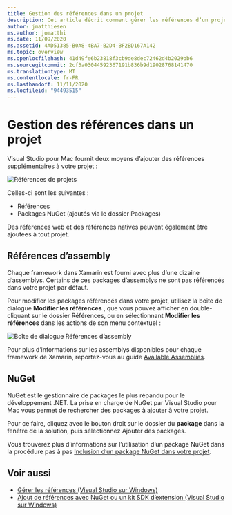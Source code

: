 ```yaml
---
title: Gestion des références dans un projet
description: Cet article décrit comment gérer les références d’un projet dans Visual Studio pour Mac
author: jmatthiesen
ms.author: jomatthi
ms.date: 11/09/2020
ms.assetid: 4AD51385-B0A8-4BA7-B2D4-BF2BD167A142
ms.topic: overview
ms.openlocfilehash: 41d49fe6b23818f3cb9de8dec72462d4b2029bb6
ms.sourcegitcommit: 2cf3a03044592367191b836b9d19028768141470
ms.translationtype: MT
ms.contentlocale: fr-FR
ms.lasthandoff: 11/11/2020
ms.locfileid: "94493515"
---
```

# <a name="managing-references-in-a-project"></a>Gestion des références dans un projet

Visual Studio pour Mac fournit deux moyens d’ajouter des références supplémentaires à votre projet :

![Références de projets](media/projects-and-solutions-image10.png)

Celles-ci sont les suivantes :

* Références
* Packages NuGet (ajoutés via le dossier Packages)

Des références web et des références natives peuvent également être ajoutées à tout projet.

## <a name="assembly-references"></a>Références d’assembly

Chaque framework dans Xamarin est fourni avec plus d’une dizaine d’assemblys. Certains de ces packages d’assemblys ne sont pas référencés dans votre projet par défaut.

Pour modifier les packages référencés dans votre projet, utilisez la boîte de dialogue **Modifier les références** , que vous pouvez afficher en double-cliquant sur le dossier Références, ou en sélectionnant **Modifier les références** dans les actions de son menu contextuel :

![Boîte de dialogue Références d’assembly](media/projects-and-solutions-image11.png)

Pour plus d’informations sur les assemblys disponibles pour chaque framework de Xamarin, reportez-vous au guide [Available Assemblies](https://developer.xamarin.com/guides/cross-platform/advanced/available-assemblies/).

## <a name="nuget"></a>NuGet

NuGet est le gestionnaire de packages le plus répandu pour le développement .NET. La prise en charge de NuGet par Visual Studio pour Mac vous permet de rechercher des packages à ajouter à votre projet.

Pour ce faire, cliquez avec le bouton droit sur le dossier du **package** dans la fenêtre de la solution, puis sélectionnez Ajouter des packages.

Vous trouverez plus d’informations sur l’utilisation d’un package NuGet dans la procédure pas à pas [Inclusion d’un package NuGet dans votre projet](nuget-walkthrough.md).

## <a name="see-also"></a>Voir aussi

- [Gérer les références (Visual Studio sur Windows)](/visualstudio/ide/managing-references-in-a-project)
- [Ajout de références avec NuGet ou un kit SDK d’extension (Visual Studio sur Windows)](/visualstudio/ide/adding-references-using-nuget-versus-an-extension-sdk)